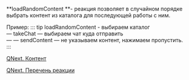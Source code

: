 
**loadRandomContent **- реакция позволяет в случайном порядке выбрать контент из каталога для последующей работы с ним.

Пример:
::: tip
loadRandomContent - выбираем каталог<br> — takeChat — выбираем чат куда отправить <br> — — sendContent — не указываем контент, нажимаем пропустить.<br>
:::



[QNext. Контент](/ph/QNext-admin-content-about-05-09)

[QNext. Перечень реакции](/ph/QNext-admin-reaction-about-05-01)